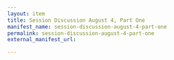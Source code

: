 ```yaml
---
layout: item
title: Session Discussion August 4, Part One
manifest_name: session-discussion-august-4-part-one
permalink: session-discussion-august-4-part-one
external_manifest_url: 

---
```

<!-- Add an essay or interpretive material below this line,
using HTML or markdown.  Do not modify this file above this line -->
